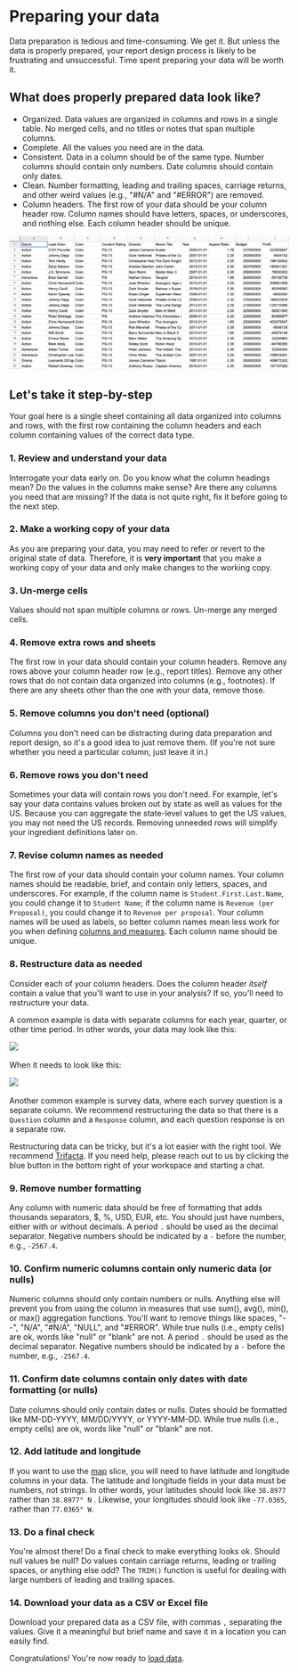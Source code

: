# Preparing your data

Data preparation is tedious and time-consuming. We get it. But unless the data is properly prepared, your report design process is likely to be frustrating and unsuccessful. Time spent preparing your data will be worth it.

## What does properly prepared data look like?

* Organized. Data values are organized in columns and rows in a single table. No merged cells, and no titles or notes that span multiple columns.&#x20;
* Complete. All the values you need are in the data.&#x20;
* Consistent. Data in a column should be of the same type. Number columns should contain only numbers. Date columns should contain only dates.&#x20;
* Clean. Number formatting, leading and trailing spaces, carriage returns, and other weird values (e.g., "#N/A" and "#ERROR") are removed.&#x20;
* Column headers. The first row of your data should be your column header row. Column names should have letters, spaces, or underscores, and nothing else. Each column header should be unique.

![An example of properly prepared data](<../../.gitbook/assets/image (149).png>)

## Let's take it step-by-step

Your goal here is a single sheet containing all data organized into columns and rows, with the first row containing the column headers and each column containing values of the correct data type.&#x20;

### 1. Review and understand your data

Interrogate your data early on. Do you know what the column headings mean? Do the values in the columns make sense? Are there any columns you need that are missing? If the data is not quite right, fix it before going to the next step.&#x20;

### 2. Make a working copy of your data

As you are preparing your data, you may need to refer or revert to the original state of data. Therefore, it is **very important** that you make a working copy of your data and only make changes to the working copy.

### 3. Un-merge cells

Values should not span multiple columns or rows. Un-merge any merged cells.

### 4. Remove extra rows and sheets

The first row in your data should contain your column headers. Remove any rows above your column header row (e.g., report titles). Remove any other rows that do not contain data organized into columns (e.g., footnotes). If there are any sheets other than the one with your data, remove those.&#x20;

### 5. Remove columns you don't need (optional)

Columns you don't need can be distracting during data preparation and report design, so it's a good idea to just remove them. (If you're not sure whether you need a particular column, just leave it in.)

### 6. Remove rows you don't need

Sometimes your data will contain rows you don't need. For example, let's say your data contains values broken out by state as well as values for the US. Because you can aggregate the state-level values to get the US values, you may not need the US records. Removing unneeded rows will simplify your ingredient definitions later on.&#x20;

### 7. Revise column names as needed

The first row of your data should contain your column names. Your column names should be readable, brief, and contain only letters, spaces, and underscores. For example, if the column name is `Student.First.Last.Name`, you could change it to `Student Name`; if the column name is `Revenue (per Proposal)`, you could change it to `Revenue per proposal`.  Your column names will be used as labels, so better column names mean less work for you when defining [columns and measures](../data-sources/columns-and-measures.md). Each column name should be unique.&#x20;

### 8. Restructure data as needed <a href="#h_f12bd5a4c0" id="h_f12bd5a4c0"></a>

Consider each of your column headers. Does the column header _itself_ contain a value that you'll want to use in your analysis? If so, you'll need to restructure your data.

A common example is data with separate columns for each year, quarter, or other time period. In other words, your data may look like this:

![](https://downloads.intercomcdn.com/i/o/318593145/ac726ffbb60329cc079b8568/image.png)

When it needs to look like this:

![](https://downloads.intercomcdn.com/i/o/318593725/5fc269e1bc90c2211b267037/image.png)

Another common example is survey data, where each survey question is a separate column. We recommend restructuring the data so that there is a `Question` column and a `Response` column, and each question response is on a separate row.&#x20;

Restructuring data can be tricky, but it's a lot easier with the right tool. We recommend [Trifacta](https://www.trifacta.com/). If you need help, please reach out to us by clicking the blue button in the bottom right of your workspace and starting a chat.&#x20;

### 9. Remove number formatting

Any column with numeric data should be free of formatting that adds thousands separators, $, %, USD, EUR, etc. You should just have numbers, either with or without decimals. A period `.` should be used as the decimal separator. Negative numbers should be indicated by a `-` before the number, e.g., `-2567.4`.&#x20;

### 10. Confirm numeric columns contain only numeric data (or nulls)

Numeric columns should only contain numbers or nulls. Anything else will prevent you from using the column in measures that use sum(), avg(), min(), or max() aggregation functions. You'll want to remove things like spaces, "--", "N/A", "#N/A", "NULL", and "#ERROR". While true nulls (i.e., empty cells) are ok, words like "null" or "blank" are not. A period `.` should be used as the decimal separator. Negative numbers should be indicated by a `-` before the number, e.g., `-2567.4`.&#x20;

### 11. Confirm date columns contain only dates with date formatting (or nulls)

Date columns should only contain dates or nulls. Dates should be formatted like MM-DD-YYYY, MM/DD/YYYY, or YYYY-MM-DD. While true nulls (i.e., empty cells) are ok, words like "null" or "blank" are not.

### 12. Add latitude and longitude

If you want to use the [map](../story-designer/charts/map.md) slice, you will need to have latitude and longitude columns in your data. The latitude and longitude fields in your data must be numbers, not strings. In other words, your latitudes should look like `38.8977` rather than `38.8977° N` . Likewise, your longitudes should look like `-77.0365`, rather than `77.0365° W`.

### 13. Do a final check

You're almost there! Do a final check to make everything looks ok. Should null values be null? Do values contain carriage returns, leading or trailing spaces, or anything else odd? The `TRIM()` function is useful for dealing with large numbers of leading and trailing spaces.

### 14. Download your data as a CSV or Excel file

Download your prepared data as a CSV file, with commas `,` separating the values. Give it a meaningful but brief name and save it in a location you can easily find.

Congratulations! You're now ready to [load data](../data-sources/loading-data.md).
